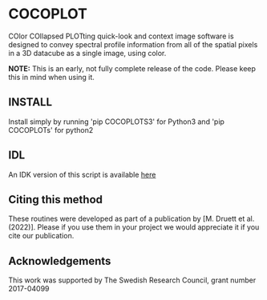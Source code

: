 # COCOPLOT
COlor COllapsed PLOTting quick-look and context image software is designed to convey spectral profile information from all of the spatial pixels in a 3D datacube as a single image, using color.

**NOTE:** This is an early, not fully complete release of the code. Please keep this in mind when using it.

## INSTALL
Install simply by running 'pip COCOPLOTS3' for Python3 and 'pip COCOPLOTs' for python2

## IDL
An IDK version of this script is available [here](https://github.com/mdruett/COCOPLOT)

## Citing this method
These routines were developed as part of a publication by
[M. Druett et al. (2022)].
Please if you use them in your project we would appreciate
it if you cite our publication.

## Acknowledgements
This work was supported by The Swedish Research Council, grant number 2017-04099
